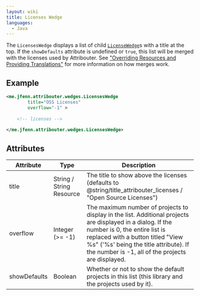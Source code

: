```yaml
---
layout: wiki
title: Licenses Wedge
languages:
  - Java
---
```


The `LicensesWedge` displays a list of child [`LicenseWedge`](LicenseWedge)s with a title at the top. If the `showDefaults` attribute is undefined or `true`, this list will be merged with the licenses used by Attribouter. See ["Overriding Resources and Providing Translations"](Overriding-Resources-and-Providing-Translations) for more information on how merges work.

## Example

```xml
<me.jfenn.attribouter.wedges.LicensesWedge
        title="OSS Licenses"
        overflow="-1" >
  
    <!-- licenses -->
  
</me.jfenn.attribouter.wedges.LicensesWedge>
```

## Attributes

|Attribute|Type|Description|
|-----|-----|-----|
|title|String / String Resource|The title to show above the licenses (defaults to @string/title_attribouter_licenses / "Open Source Licenses")|
|overflow|Integer (>= -1)|The maximum number of projects to display in the list. Additional projects are displayed in a dialog. If the number is 0, the entire list is replaced with a button titled "View %s" ('%s' being the title attribute). If the number is -1, all of the projects are displayed.|
|showDefaults|Boolean|Whether or not to show the default projects in this list (this library and the projects used by it).|